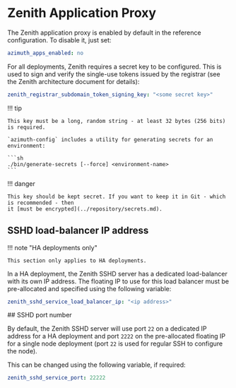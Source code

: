 # Zenith Application Proxy

The Zenith application proxy is enabled by default in the reference configuration. To disable
it, just set:

```yaml  title="environments/my-site/inventory/group_vars/all/variables.yml"
azimuth_apps_enabled: no
```

For all deployments, Zenith requires a secret key to be configured. This is used to sign and
verify the single-use tokens issued by the registrar (see the Zenith architecture document
for details):

```yaml  title="environments/my-site/inventory/group_vars/all/secrets.yml"
zenith_registrar_subdomain_token_signing_key: "<some secret key>"
```

!!! tip

    This key must be a long, random string - at least 32 bytes (256 bits) is required.

    `azimuth-config` includes a utility for generating secrets for an environment:

    ```sh
    ./bin/generate-secrets [--force] <environment-name>
    ```

!!! danger

    This key should be kept secret. If you want to keep it in Git - which is recommended - then
    it [must be encrypted](../repository/secrets.md).

## SSHD load-balancer IP address

!!! note  "HA deployments only"

    This section only applies to HA deployments.

In a HA deployment, the Zenith SSHD server has a dedicated load-balancer with its own IP address.
The floating IP to use for this load balancer must be pre-allocated and specified using the
following variable:

```yaml  title="environments/my-site/inventory/group_vars/all/variables.yml"
zenith_sshd_service_load_balancer_ip: "<ip address>"
```

## SSHD port number

By default, the Zenith SSHD server will use port `22` on a dedicated IP address for a HA
deployment and port `2222` on the pre-allocated floating IP for a single node deployment
(port `22` is used for regular SSH to configure the node).

This can be changed using the following variable, if required:

```yaml  title="environments/my-site/inventory/group_vars/all/variables.yml"
zenith_sshd_service_port: 22222
```
